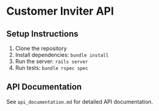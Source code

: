 # Customer Inviter API

## Setup Instructions

1. Clone the repository
2. Install dependencies: `bundle install`
3. Run the server: `rails server`
4. Run tests: `bundle rspec spec`

## API Documentation

See `api_documentation.md` for detailed API documentation.
